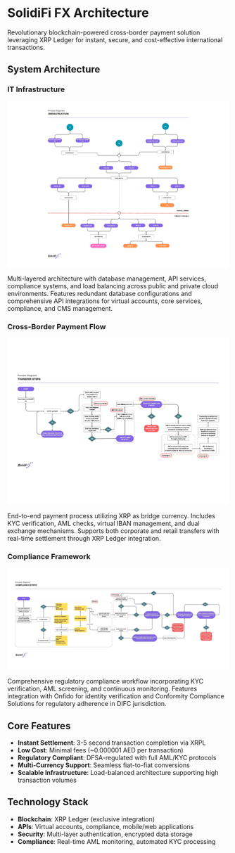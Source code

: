 # SolidiFi FX Architecture

Revolutionary blockchain-powered cross-border payment solution leveraging XRP Ledger for instant, secure, and cost-effective international transactions.

## System Architecture

### IT Infrastructure
![IT Infrastructure](SolidiFi_FX_-_IT_Infrastructure.jpg)

Multi-layered architecture with database management, API services, compliance systems, and load balancing across public and private cloud environments. Features redundant database configurations and comprehensive API integrations for virtual accounts, core services, compliance, and CMS management.

### Cross-Border Payment Flow
![Cross-Border Payment](SolidiFi_FX_-_Cross_border_payment.jpg)

End-to-end payment process utilizing XRP as bridge currency. Includes KYC verification, AML checks, virtual IBAN management, and dual exchange mechanisms. Supports both corporate and retail transfers with real-time settlement through XRP Ledger integration.

### Compliance Framework
![Compliance](SolidiFi_FX_-_Compliance.jpg)

Comprehensive regulatory compliance workflow incorporating KYC verification, AML screening, and continuous monitoring. Features integration with Onfido for identity verification and Conformity Compliance Solutions for regulatory adherence in DIFC jurisdiction.

## Core Features

- **Instant Settlement**: 3-5 second transaction completion via XRPL
- **Low Cost**: Minimal fees (~0.000001 AED per transaction)
- **Regulatory Compliant**: DFSA-regulated with full AML/KYC protocols
- **Multi-Currency Support**: Seamless fiat-to-fiat conversions
- **Scalable Infrastructure**: Load-balanced architecture supporting high transaction volumes

## Technology Stack

- **Blockchain**: XRP Ledger (exclusive integration)
- **APIs**: Virtual accounts, compliance, mobile/web applications
- **Security**: Multi-layer authentication, encrypted data storage
- **Compliance**: Real-time AML monitoring, automated KYC processing